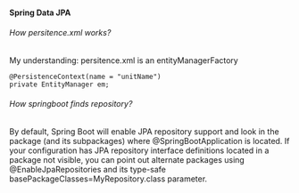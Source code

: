 
#### Spring Data JPA ####

###### How persitence.xml works? #####

My understanding: persitence.xml is an entityManagerFactory  

    @PersistenceContext(name = "unitName")
    private EntityManager em;

###### How springboot finds repository? ######

By default, Spring Boot will enable JPA repository support and look in the package (and its subpackages) where @SpringBootApplication is located. If your configuration has JPA repository interface definitions located in a package not visible, you can point out alternate packages using @EnableJpaRepositories and its type-safe basePackageClasses=MyRepository.class parameter.





